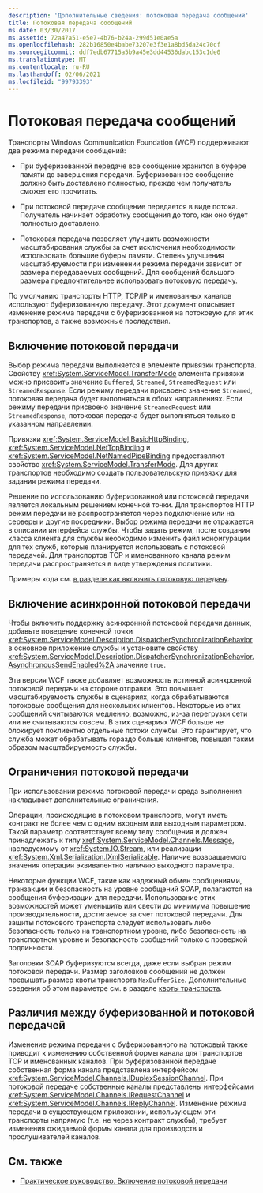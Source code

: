 ```yaml
---
description: 'Дополнительные сведения: потоковая передача сообщений'
title: Потоковая передача сообщений
ms.date: 03/30/2017
ms.assetid: 72a47a51-e5e7-4b76-b24a-299d51e0ae5a
ms.openlocfilehash: 282b16850e4babe73207e3f3e1a8bd5da24c70cf
ms.sourcegitcommit: ddf7edb67715a5b9a45e3dd44536dabc153c1de0
ms.translationtype: MT
ms.contentlocale: ru-RU
ms.lasthandoff: 02/06/2021
ms.locfileid: "99793393"
---
```

# <a name="streaming-message-transfer"></a>Потоковая передача сообщений

Транспорты Windows Communication Foundation (WCF) поддерживают два режима передачи сообщений:  
  
- При буферизованной передаче все сообщение хранится в буфере памяти до завершения передачи. Буферизованное сообщение должно быть доставлено полностью, прежде чем получатель сможет его прочитать.  
  
- При потоковой передаче сообщение передается в виде потока. Получатель начинает обработку сообщения до того, как оно будет полностью доставлено.  
  
- Потоковая передача позволяет улучшить возможности масштабирования службы за счет исключения необходимости использовать большие буферы памяти. Степень улучшения масштабируемости при изменении режима передачи зависит от размера передаваемых сообщений. Для сообщений большого размера предпочтительнее использовать потоковую передачу.  
  
 По умолчанию транспорты HTTP, TCP/IP и именованных каналов используют буферизованную передачу. Этот документ описывает изменение режима передачи с буферизованной на потоковую для этих транспортов, а также возможные последствия.  
  
## <a name="enabling-streamed-transfers"></a>Включение потоковой передачи  

 Выбор режима передачи выполняется в элементе привязки транспорта. Свойству <xref:System.ServiceModel.TransferMode> элемента привязки можно присвоить значение `Buffered`, `Streamed`, `StreamedRequest` или `StreamedResponse`. Если режиму передачи присвоено значение `Streamed`, потоковая передача будет выполняться в обоих направлениях. Если режиму передачи присвоено значение `StreamedRequest` или `StreamedResponse`, потоковая передача будет выполняться только в указанном направлении.  
  
 Привязки <xref:System.ServiceModel.BasicHttpBinding>, <xref:System.ServiceModel.NetTcpBinding> и <xref:System.ServiceModel.NetNamedPipeBinding> предоставляют свойство <xref:System.ServiceModel.TransferMode>. Для других транспортов необходимо создать пользовательскую привязку для задания режима передачи.  
  
 Решение по использованию буферизованной или потоковой передачи является локальным решением конечной точки. Для транспортов HTTP режим передачи не распространяется через подключение или на серверы и другие посредники. Выбор режима передачи не отражается в описании интерфейса службы. Чтобы задать режим, после создания класса клиента для службы необходимо изменить файл конфигурации для тех служб, которые планируется использовать с потоковой передачей. Для транспортов TCP и именованного канала режим передачи распространяется в виде утверждения политики.  
  
 Примеры кода см. [в разделе как включить потоковую передачу](how-to-enable-streaming.md).  
  
## <a name="enabling-asynchronous-streaming"></a>Включение асинхронной потоковой передачи  

 Чтобы включить поддержку асинхронной потоковой передачи данных, добавьте поведение конечной точки <xref:System.ServiceModel.Description.DispatcherSynchronizationBehavior> в основное приложение службы и установите свойству <xref:System.ServiceModel.Description.DispatcherSynchronizationBehavior.AsynchronousSendEnabled%2A> значение `true`.  
  
 Эта версия WCF также добавляет возможность истинной асинхронной потоковой передачи на стороне отправки. Это повышает масштабируемость службы в сценариях, когда обрабатываются потоковые сообщения для нескольких клиентов. Некоторые из этих сообщений считываются медленно, возможно, из-за перегрузки сети или не считываются совсем. В этих сценариях WCF больше не блокирует поклиентно отдельные потоки службы. Это гарантирует, что служба может обрабатывать гораздо больше клиентов, повышая таким образом масштабируемость службы.  
  
## <a name="restrictions-on-streamed-transfers"></a>Ограничения потоковой передачи  

 При использовании режима потоковой передачи среда выполнения накладывает дополнительные ограничения.  
  
 Операции, происходящие в потоковом транспорте, могут иметь контракт не более чем с одним входным или выходным параметром. Такой параметр соответствует всему телу сообщения и должен принадлежать к типу <xref:System.ServiceModel.Channels.Message>, наследуемому от <xref:System.IO.Stream>, или реализации <xref:System.Xml.Serialization.IXmlSerializable>. Наличие возвращаемого значения операции эквивалентно наличию выходного параметра.  
  
 Некоторые функции WCF, такие как надежный обмен сообщениями, транзакции и безопасность на уровне сообщений SOAP, полагаются на сообщения буферизации для передачи. Использование этих возможностей может уменьшить или свести до минимума повышение производительности, достигаемое за счет потоковой передачи. Для защиты потокового транспорта следует использовать либо безопасность только на транспортном уровне, либо безопасность на транспортном уровне и безопасность сообщений только с проверкой подлинности.  
  
 Заголовки SOAP буферизуются всегда, даже если выбран режим потоковой передачи. Размер заголовков сообщений не должен превышать размер квоты транспорта `MaxBufferSize`. Дополнительные сведения об этом параметре см. в разделе [квоты транспорта](transport-quotas.md).  
  
## <a name="differences-between-buffered-and-streamed-transfers"></a>Различия между буферизованной и потоковой передачей  

 Изменение режима передачи с буферизованного на потоковый также приводит к изменению собственной формы канала для транспортов TCP и именованных каналов. При буферизованной передаче собственная форма канала представлена интерфейсом <xref:System.ServiceModel.Channels.IDuplexSessionChannel>. При потоковой передаче собственные каналы представлены интерфейсами <xref:System.ServiceModel.Channels.IRequestChannel> и <xref:System.ServiceModel.Channels.IReplyChannel>. Изменение режима передачи в существующем приложении, использующем эти транспорты напрямую (т.е. не через контракт службы), требует изменения ожидаемой формы канала для производств и прослушивателей каналов.  
  
## <a name="see-also"></a>См. также

- [Практическое руководство. Включение потоковой передачи](how-to-enable-streaming.md)
